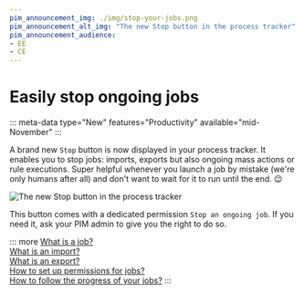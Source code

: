 ```yaml
---
pim_announcement_img: ./img/stop-your-jobs.png
pim_announcement_alt_img: "The new Stop button in the process tracker"
pim_announcement_audience:
- EE
- CE
---
```


# Easily stop ongoing jobs
::: meta-data type="New" features="Productivity" available="mid-November"
:::

A brand new `Stop` button is now displayed in your process tracker. It enables you to stop jobs: imports, exports but also ongoing mass actions or rule executions. Super helpful whenever you launch a job by mistake (we're only humans after all) and don't want to wait for it to run until the end. 😉

![The new `Stop` button in the process tracker](../img/stop-your-jobs.png)

This button comes with a dedicated permission `Stop an ongoing job`. If you need it, ask your PIM admin to give you the right to do so.

::: more
[What is a job?](../articles/monitor-jobs.html#what-is-a-job)  
[What is an import?](../articles/imports.html)  
[What is an export?](../articles/exports.html)  
[How to set up permissions for jobs?](../articles/manage-the-interface-and-actions-accesses.html)  
[How to follow the progress of your jobs?](../articles/monitor-jobs.html#what-can-you-find-in-a-job-detail)
:::
